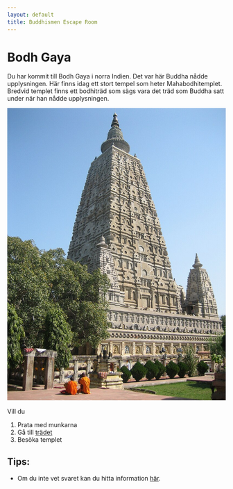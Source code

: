 ```yaml
---
layout: default
title: Buddhismen Escape Room
---
```


# Bodh Gaya 
Du har kommit till Bodh Gaya i norra Indien. Det var här Buddha nådde upplysningen. 
Här finns idag ett stort tempel som heter Mahabodhitemplet. 
Bredvid templet finns ett bodhiträd som sägs vara det träd som Buddha satt under när han nådde upplysningen.

 



<img src="/assets/images/Bodhgaya-Mahabodhitemple.jpg">  <!--  width="1200" height="617"--> 

Vill du 
1. Prata med munkarna
2. Gå till [trädet](/rooms/rum3-1.html)
3. Besöka templet


## Tips:
- Om du inte vet svaret kan du hitta information [här](https://www.so-rummet.se/kategorier/religion/buddhismen).

